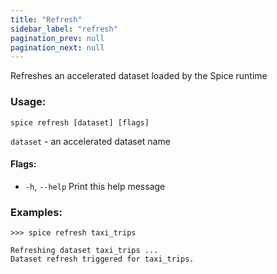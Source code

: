 ```yaml
---
title: "Refresh"
sidebar_label: "refresh"
pagination_prev: null
pagination_next: null
---
```


Refreshes an accelerated dataset loaded by the Spice runtime

### Usage:
```shell
spice refresh [dataset] [flags]
```

`dataset` - an accelerated dataset name

#### Flags:
  - `-h`, `--help`   Print this help message

### Examples:
```shell 
>>> spice refresh taxi_trips

Refreshing dataset taxi_trips ...
Dataset refresh triggered for taxi_trips.
```


